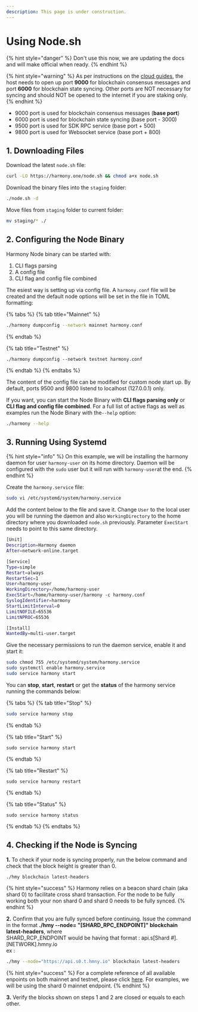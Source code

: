 ```yaml
---
description: This page is under construction.
---
```


# Using Node.sh

{% hint style="danger" %}
Don't use this now, we are updating the docs and will make official when ready.
{% endhint %}

{% hint style="warning" %}
As per instructions on the [cloud guides](../../../../../cloud-setup/cloud-guides/), the host needs to open up port **9000** for blockchain consensus messages and port **6000** for blockchain state syncing. Other ports are NOT necessary for syncing and should NOT be opened to the internet if you are staking only.
{% endhint %}

* 9000 port is used for blockchain consensus messages \(**base port**\)
* 6000 port is used for blockchain state syncing \(base port - 3000\)
* 9500 port is used for SDK RPC service \(base port + 500\)
* 9800 port is used for Websocket service \(base port + 800\)

## 1. Downloading Files

Download the latest `node.sh` file:

```bash
curl -LO https://harmony.one/node.sh && chmod a+x node.sh
```

Download the binary files into the `staging` folder:

```bash
./node.sh -d
```

Move files from `staging` folder to current folder:

```bash
mv staging/* ./
```

## 2. Configuring the Node Binary

Harmony Node binary can be started with:

1. CLI flags parsing
2. A config file
3. CLI flag and config file combined

The esiest way is setting up via config file. A `harmony.conf` file will be created and the default node options will be set in the file in TOML formatting:

{% tabs %}
{% tab title="Mainnet" %}
```bash
./harmony dumpconfig --network mainnet harmony.conf
```
{% endtab %}

{% tab title="Testnet" %}
```
./harmony dumpconfig --network testnet harmony.conf
```
{% endtab %}
{% endtabs %}

The content of the config file can be modified for custom node start up. By default, ports 9500 and 9800 listend to localhost \(127.0.0.1\) only.

If you want, you can start the Node Binary with **CLI flags parsing only** or **CLI flag and config file combined**. For a full list of active flags as well as examples run the Node Binary with  the`--help` option:

```bash
./harmony --help
```

## 3. Running Using Systemd

{% hint style="info" %}
On this example, we will be installing the harmony daemon for user `harmony-user` on its home directory. Daemon will be configured with the `sudo` user but it will run with `harmony-user`at the end.
{% endhint %}

Create the `harmony.service` file:

```bash
sudo vi /etc/systemd/system/harmony.service
```

Add the content below to the file and save it. Change `User` to the local user you will be running the daemon and also `WorkingDirectory` to the home directory where you downloaded `node.sh` previously. Parameter `ExecStart` needs to point to this same directory.

```bash
[Unit]
Description=Harmony daemon
After=network-online.target

[Service]
Type=simple
Restart=always
RestartSec=1
User=harmony-user
WorkingDirectory=/home/harmony-user
ExecStart=/home/harmony-user/harmony -c harmony.conf
SyslogIdentifier=harmony
StartLimitInterval=0
LimitNOFILE=65536
LimitNPROC=65536

[Install]
WantedBy=multi-user.target
```

Give the necessary permissions to run the daemon service, enable it and start it:

```bash
sudo chmod 755 /etc/systemd/system/harmony.service
sudo systemctl enable harmony.service
sudo service harmony start
```

You can **stop**, **start**, **restart** or get the **status** of the harmony service running the commands below:

{% tabs %}
{% tab title="Stop" %}
```bash
sudo service harmony stop
```
{% endtab %}

{% tab title="Start" %}
```
sudo service harmony start
```
{% endtab %}

{% tab title="Restart" %}
```
sudo service harmony restart
```
{% endtab %}

{% tab title="Status" %}
```
sudo service harmony status
```
{% endtab %}
{% endtabs %}

## 4. Checking if the Node is Syncing

**1.** To check if your node is syncing properly, run the below command and check that the block height is greater than 0.

```bash
./hmy blockchain latest-headers
```

{% hint style="success" %}
Harmony relies on a beacon shard chain \(aka shard 0\) to facilitate cross shard transaction. For the node to be fully working both your non shard 0 and shard 0 needs to be fully synced.
{% endhint %}

**2.** Confirm that you are fully synced before continuing. Issue  the command in the format **./hmy --node= "\[SHARD\_RPC\_ENDPOINT\]" blockchain latest-headers**,  where  
SHARD\_RCP\_ENDPOINT would be having that format : api.s\[Shard \#\].\[NETWORK\].hmny.io   
ex :

```bash
./hmy --node="https://api.s0.t.hmny.io" blockchain latest-headers
```

{% hint style="success" %}
For a complete reference of all available enpoints on both mainnet and testnet, please click [here](https://monitor.hmny.io/status). For examples, we will be using the shard 0 mainnet endpoint.
{% endhint %}

**3.** Verify the blocks shown on steps 1 and 2 are closed or equals to each other.

